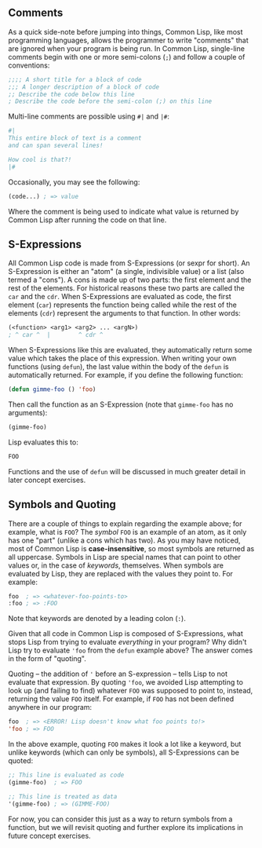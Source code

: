 ## Comments

As a quick side-note before jumping into things, Common Lisp, like most
programming languages, allows the programmer to write "comments" that are
ignored when your program is being run. In Common Lisp, single-line comments
begin with one or more semi-colons (`;`) and follow a couple of conventions:

```lisp
;;;; A short title for a block of code
;;; A longer description of a block of code
;; Describe the code below this line
; Describe the code before the semi-colon (;) on this line
```

Multi-line comments are possible using `#|` and `|#`:

```lisp
#|
This entire block of text is a comment
and can span several lines!

How cool is that?!
|#
```

Occasionally, you may see the following:

```lisp
(code...) ; => value
```

Where the comment is being used to indicate what value is returned by Common
Lisp after running the code on that line.

## S-Expressions

All Common Lisp code is made from S-Expressions (or sexpr for short). An
S-Expression is either an "atom" (a single, indivisible value) or a list (also
termed a "cons"). A cons is made up of two parts: the first element and the rest
of the elements. For historical reasons these two parts are called the `car` and
the `cdr`. When S-Expressions are evaluated as code, the first element (`car`)
represents the function being called while the rest of the elements (`cdr`)
represent the arguments to that function. In other words:

```lisp
(<function> <arg1> <arg2> ... <argN>)
; ^ car ^  |        ^ cdr ^
```

When S-Expressions like this are evaluated, they automatically return some value
which takes the place of this expression. When writing your own functions (using
`defun`), the last value within the body of the `defun` is automatically
returned. For example, if you define the following function:

```lisp
(defun gimme-foo () 'foo)
```

Then call the function as an S-Expression (note that `gimme-foo` has no
arguments):

```lisp
(gimme-foo)
```

Lisp evaluates this to:

```lisp
FOO
```

Functions and the use of `defun` will be discussed in much greater detail in
later concept exercises.

## Symbols and Quoting

There are a couple of things to explain regarding the example above; for
example, what is `FOO`? The _symbol_ `FOO` is an example of an atom, as it only
has one "part" (unlike a cons which has two). As you may have noticed, most of
Common Lisp is **case-insensitive**, so most symbols are returned as all
uppercase. Symbols in Lisp are special names that can point to other values or,
in the case of _keywords_, themselves. When symbols are evaluated by Lisp, they
are replaced with the values they point to. For example:

```lisp
foo  ; => <whatever-foo-points-to>
:foo ; => :FOO

```

Note that keywords are denoted by a leading colon (`:`).

Given that all code in Common Lisp is composed of S-Expressions, what stops Lisp
from trying to evaluate _everything_ in your program? Why didn't Lisp try to
evaluate `'foo` from the `defun` example above? The answer comes in the form of
"quoting".

Quoting – the addition of `'` before an S-expression – tells Lisp to not
evaluate that expression. By quoting `'foo`, we avoided Lisp attempting to look
up (and failing to find) whatever `FOO` was supposed to point to, instead,
returning the value `FOO` itself. For example, if `FOO` has not been defined
anywhere in our program:

```lisp
foo  ; => <ERROR! Lisp doesn't know what foo points to!>
'foo ; => FOO
```

In the above example, quoting `FOO` makes it look a lot like a keyword, but
unlike keywords (which can only be symbols), all S-Expressions can be quoted:

```lisp
;; This line is evaluated as code
(gimme-foo)  ; => FOO

;; This line is treated as data
'(gimme-foo) ; => (GIMME-FOO)
```

For now, you can consider this just as a way to return symbols from a function,
but we will revisit quoting and further explore its implications in future
concept exercises.
